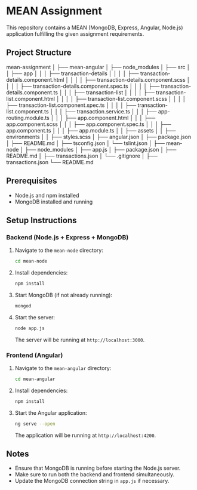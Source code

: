 # MEAN Assignment

This repository contains a MEAN (MongoDB, Express, Angular, Node.js) application fulfilling the given assignment requirements.

## Project Structure

mean-assignment
│
├── mean-angular
│ ├── node_modules
│ ├── src
│ │ ├── app
│ │ │ ├── transaction-details
│ │ │ │ ├── transaction-details.component.html
│ │ │ │ ├── transaction-details.component.scss
│ │ │ │ ├── transaction-details.component.spec.ts
│ │ │ │ ├── transaction-details.component.ts
│ │ │ ├── transaction-list
│ │ │ │ ├── transaction-list.component.html
│ │ │ │ ├── transaction-list.component.scss
│ │ │ │ ├── transaction-list.component.spec.ts
│ │ │ │ ├── transaction-list.component.ts
│ │ │ ├── transaction.service.ts
│ │ │ ├── app-routing.module.ts
│ │ │ ├── app.component.html
│ │ │ ├── app.component.scss
│ │ │ ├── app.component.spec.ts
│ │ │ ├── app.component.ts
│ │ │ ├── app.module.ts
│ │ ├── assets
│ │ ├── environments
│ │ ├── styles.scss
│ ├── angular.json
│ ├── package.json
│ ├── README.md
│ ├── tsconfig.json
│ └── tslint.json
│
├── mean-node
│ ├── node_modules
│ ├── app.js
│ ├── package.json
│ ├── README.md
│ ├── transactions.json
│ └── .gitignore
│
├── transactions.json
└── README.md


## Prerequisites

- Node.js and npm installed
- MongoDB installed and running

## Setup Instructions

### Backend (Node.js + Express + MongoDB)

1. Navigate to the `mean-node` directory:

    ```bash
    cd mean-node
    ```

2. Install dependencies:

    ```bash
    npm install
    ```

3. Start MongoDB (if not already running):

    ```bash
    mongod
    ```

4. Start the server:

    ```bash
    node app.js
    ```

    The server will be running at `http://localhost:3000`.

### Frontend (Angular)

1. Navigate to the `mean-angular` directory:

    ```bash
    cd mean-angular
    ```

2. Install dependencies:

    ```bash
    npm install
    ```

3. Start the Angular application:

    ```bash
    ng serve --open
    ```

    The application will be running at `http://localhost:4200`.

## Notes

- Ensure that MongoDB is running before starting the Node.js server.
- Make sure to run both the backend and frontend simultaneously.
- Update the MongoDB connection string in `app.js` if necessary.
